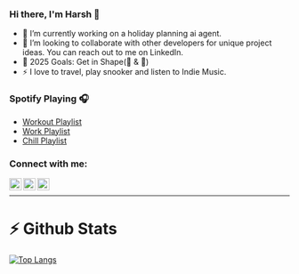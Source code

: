 ### Hi there, I'm Harsh 👋

- 🔭 I’m currently working on a holiday planning ai agent.
- 👯 I’m looking to collaborate with other developers for unique project ideas. You can reach out to me on LinkedIn.
- 🥅 2025 Goals: Get in Shape(💪 & 🧠)
- ⚡ I love to travel, play snooker and listen to Indie Music.

### Spotify Playing 🎧
 - [Workout Playlist](https://open.spotify.com/playlist/1psd1uZKqe3yiaSceW5gG1?si=2b21ed194ee545d0)
 - [Work Playlist](https://open.spotify.com/playlist/52TDw43S9ozDpG6QmyJwNk?si=065158e6681a49c0)
 - [Chill Playlist](https://open.spotify.com/playlist/6uZKUkQh0LLH3Rogrf4Jgw?si=6e3c1d75fc8449f9)

### Connect with me:

[<img align="left" alt="twitter | Twitter" width="22px" src="https://cdn.jsdelivr.net/npm/simple-icons@v3/icons/twitter.svg" />][twitter]
[<img align="left" alt="linkedin | LinkedIn" width="22px" src="https://cdn.jsdelivr.net/npm/simple-icons@v3/icons/linkedin.svg" />][linkedin]
[<img align="left" alt="instagram | Instagram" width="22px" src="https://cdn.jsdelivr.net/npm/simple-icons@v3/icons/instagram.svg" />][instagram]

<br />

---

# :zap: Github Stats

[![Top Langs](https://github-readme-stats.vercel.app/api/top-langs/?username=harshsavasil&layout=compact)](https://github.com/harshsavasil/github-readme-stats)

[twitter]: https://twitter.com/harshsavasil
[instagram]: https://instagram.com/harshsavasil
[linkedin]: https://www.linkedin.com/in/harsh-gupta-199357102/
